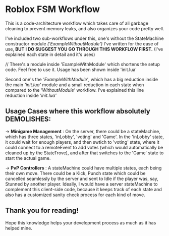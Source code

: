 # Roblox FSM Workflow
 
This is a code-architecture workflow which takes care of all garbage cleaning to prevent memory leaks, and also organizes your code pretty well.

I've included two sub-workflows under this, one's without the StateMachine constructor module _('ExampleWithoutModule')_ I've written for the ease of use, **BUT I DO SUGGEST YOU GO THROUGH THIS WORKFLOW FIRST.** (I've explained each state in detail and it's uses)

// There's a module inside 'ExampleWithModule' which shortens the setup code. Feel free to use it. Usage has been shown inside 'init.lua'

Second one's the _'ExampleWithModule'_, which has a big reduction inside the main _'init.lua'_ module and a small reduction in each state when compared to the _'WithoutModule'_ workflow. I've explained this line reduction inside _'init.lua'_

## Usage Cases where this workflow absolutely DEMOLISHES:

-> **Minigame Management** : On the server, there could be a stateMachine, which has three states, 'inLobby', 'voting' and 'Game'. In the 'inLobby' state, it could wait for enough players, and then swtich to 'voting' state, where it could connect to a remoteEvent to add votes (which would automatically be cleaned up by the StateTrove), and after that switches to the 'Game' state to start the actual game.

-> **PvP Controllers** : A stateMachine could have multiple states, each being their own move. There could be a Kick, Punch state which could be cancelled seamlessly by the server and sent to Idle if the player was, say, Stunned by another player. Ideally, I would have a server stateMachine to complement this client-side code, because it keeps track of each state and also has a customized sanity check process for each kind of move.

## Thank you for reading!
Hope this knowledge helps your development process as much as it has helped mine.
